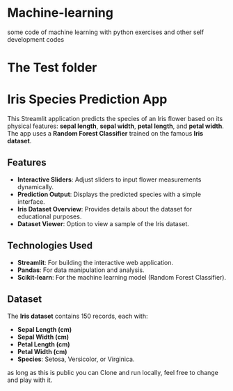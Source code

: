 # Machine-learning
some code of machine learning with python exercises and other self development codes

# The Test folder
# Iris Species Prediction App

This Streamlit application predicts the species of an Iris flower based on its physical features: **sepal length**, **sepal width**, **petal length**, and **petal width**. The app uses a **Random Forest Classifier** trained on the famous **Iris dataset**.

## Features

- **Interactive Sliders**: Adjust sliders to input flower measurements dynamically.
- **Prediction Output**: Displays the predicted species with a simple interface.
- **Iris Dataset Overview**: Provides details about the dataset for educational purposes.
- **Dataset Viewer**: Option to view a sample of the Iris dataset.

## Technologies Used

- **Streamlit**: For building the interactive web application.
- **Pandas**: For data manipulation and analysis.
- **Scikit-learn**: For the machine learning model (Random Forest Classifier).

## Dataset

The **Iris dataset** contains 150 records, each with:
- **Sepal Length (cm)**
- **Sepal Width (cm)**
- **Petal Length (cm)**
- **Petal Width (cm)**
- **Species**: Setosa, Versicolor, or Virginica.
  
as long as this is public you can Clone and run locally, feel free to change and play with it.


